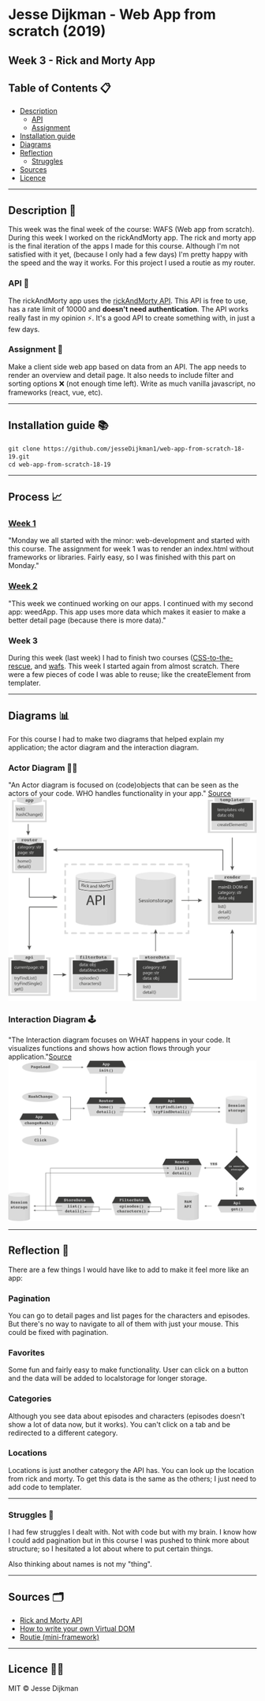 # Jesse Dijkman - Web App from scratch (2019)
## Week 3 - Rick and Morty App

## Table of Contents 📋
- [Description](#description-)
  - [API](#api-)
  - [Assignment](#assignment-)
- [Installation guide](#installation-guide-)
- [Diagrams](#diagrams-)
- [Reflection](#reflection-)
  - [Struggles](#struggles-)
- [Sources](#sources-)
- [Licence](#licence-)

---

## Description 🧐
This week was the final week of the course: WAFS (Web app from scratch). During this week I worked on the rickAndMorty app. The rick and morty app is the final iteration of the apps I made for this course. Although I'm not satisfied with it yet, (because I only had a few days) I'm pretty happy with the speed and the way it works. For this project I used a routie as my router. 

### API 🔌
The rickAndMorty app uses the [rickAndMorty API](https://rickandmortyapi.com/). This API is free to use, has a rate limit of 10000 and **doesn't need authentication**. The API works really fast in my opinion ⚡️. It's a good API to create something with, in just a few days. 

### Assignment 📙
Make a client side web app based on data from an API. The app needs to render an overview and detail page. It also needs to include filter and sorting options ❌ (not enough time left). Write as much vanilla javascript, no frameworks (react, vue, etc).

---

## Installation guide 📚
```
git clone https://github.com/jesseDijkman1/web-app-from-scratch-18-19.git
cd web-app-from-scratch-18-19
```

---

## Process 📈
### [Week 1](https://github.com/jesseDijkman1/web-app-from-scratch-18-19/tree/master/week1#week-1)
"Monday we all started with the minor: web-development and started with this course. The assignment for week 1 was to render an index.html without frameworks or libraries. Fairly easy, so I was finished with this part on Monday."

### [Week 2](https://github.com/jesseDijkman1/web-app-from-scratch-18-19/tree/master/week2#description-)
"This week we continued working on our apps. I continued with my second app: weedApp. This app uses more data which makes it easier to make a better detail page (because there is more data)."

### Week 3
During this week (last week) I had to finish two courses ([CSS-to-the-rescue](https://github.com/jesseDijkman1/CSS-to-the-rescue), and [wafs](https://github.com/jesseDijkman1/web-app-from-scratch-18-19). This week I started again from almost scratch. There were a few pieces of code I was able to reuse; like the createElement from templater.

---

## Diagrams 📊
For this course I had to make two diagrams that helped explain my application; the actor diagram and the interaction diagram. 

### Actor Diagram 🤷‍♂️
"An Actor diagram is focused on (code)objects that can be seen as the actors of your code. WHO handles functionality in your app." [Source](https://docs.google.com/document/d/17zwy1Kj4vqM5jqYWz7U6Spi_7i9ucucyBeAMDAfn0mY/edit)
![Actor diagram](https://github.com/jesseDijkman1/web-app-from-scratch-18-19/blob/master/files/actor-diagram.png)

### Interaction Diagram 🕹
"The Interaction diagram focuses on WHAT happens in your code. It visualizes functions and shows how action flows through your application."[Source](https://docs.google.com/document/d/17zwy1Kj4vqM5jqYWz7U6Spi_7i9ucucyBeAMDAfn0mY/edit)
![Interaction diagram](https://github.com/jesseDijkman1/web-app-from-scratch-18-19/blob/master/files/interaction-diagram.png)

---

## Reflection 🧐
There are a few things I would have like to add to make it feel more like an app:

### Pagination
You can go to detail pages and list pages for the characters and episodes. But there's no way to navigate to all of them with just your mouse. This could be fixed with pagination. 

### Favorites
Some fun and fairly easy to make functionality. User can click on a button and the data will be added to localstorage for longer storage.

### Categories
Although you see data about episodes and characters (episodes doesn't show a lot of data now, but it works). You can't click on a tab and be redirected to a different category.

### Locations
Locations is just another category the API has. You can look up the location from rick and morty. To get this data is the same as the others; I just need to add code to templater.

---

### Struggles 🤬
I had few struggles I dealt with. Not with code but with my brain. I know how I could add pagination but in this course I was pushed to think more about structure; so I hesitated a lot about where to put certain things. 

Also thinking about names is not my "thing".

---

## Sources 🗂
- [Rick and Morty API](https://rickandmortyapi.com/documentation)
- [How to write your own Virtual DOM](https://medium.com/@deathmood/how-to-write-your-own-virtual-dom-ee74acc13060)
- [Routie (mini-framework)](http://projects.jga.me/routie/)

---

## Licence 👮‍♂️
MIT © Jesse Dijkman
